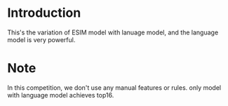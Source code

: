 # Introduction
This's the variation of ESIM model with lanuage model, and the language model is very powerful.
# Note
In this competition, we don't use any manual features or rules. only model with language model achieves top16.
